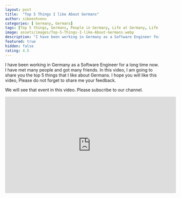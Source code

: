 ```yaml
---
layout: post
title:  "Top 5 Things I like About Germans"
author: sibeeshvenu
categories: [ Germany, Germans]
tags: [Top 5 things, Germans, People in Germany, Life at Germany, Life in Germany, Sibeesh Passion, Njan Oru Malayali, ഞാൻ ഒരു മലയാളി, Germaniyile Nalukal, Germany, Malayali in Germany, Indians in Germany, Keralite in Germany, Malayalees in Germany]
image: assets/images/Top-5-Things-I-like-About-Germans.webp
description: "I have been working in Germany as a Software Engineer for a long time now. I have met many people and got many friends. In this video, I am going to share you the top 5 things that I like about Germans. I hope you will like this video, Please do not forget to share me your feedback"
featured: true
hidden: false
rating: 4.5
---
```


I have been working in Germany as a Software Engineer for a long time now. I have met many people and got many friends. In this video, I am going to share you the top 5 things that I like about Germans. I hope you will like this video, Please do not forget to share me your feedback.  



We will see that event in this video. Please subscribe to our channel. 

<iframe width="560" height="315" src="https://www.youtube.com/embed/H79BN_kM9vo" frameborder="0" allow="accelerometer; autoplay; encrypted-media; gyroscope; picture-in-picture" allowfullscreen></iframe>
